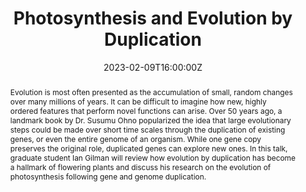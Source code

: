---
title: Photosynthesis and Evolution by Duplication

event: Yale Peabody Museum Graduate Student Spotlight
event_url: https://www.youtube.com/watch?v=hJwdhU81hIk

location: Virtual
# address:
#   street: 450 Serra Mall
#   city: Stanford
#   region: CA
#   postcode: '94305'
#   country: United States

summary: Photosynthesis and Evolution by Duplication
abstract: 'Evolution is most often presented as the accumulation of small, random changes over many millions of years. It can be difficult to imagine how new, highly ordered features that perform novel functions can arise. Over 50 years ago, a landmark book by Dr. Susumu Ohno popularized the idea that large evolutionary steps could be made over short time scales through the duplication of existing genes, or even the entire genome of an organism. While one gene copy preserves the original role, duplicated genes can explore new ones.

In this talk, graduate student Ian Gilman will review how evolution by duplication has become a hallmark of flowering plants and discuss his research on the evolution of photosynthesis following gene and genome duplication.'

# Talk start and end times.
#   End time can optionally be hidden by prefixing the line with `#`.
date: '2023-02-09T16:00:00Z'
date_end: '2023-02-09T17:00:00Z'
all_day: false

# Schedule page publish date (NOT talk date).
# publishDate: '2017-01-01T00:00:00Z'

authors: [Ian S Gilman]
tags: [gene duplication, gene networks, Crassulacean acid metabolism, C4 photosynthesis, genome duplication, RNAseq]

# Is this a featured talk? (true/false)
featured: false

image:
  # caption: 'Image credit: [**Unsplash**](https://unsplash.com/photos/bzdhc5b3Bxs)'
  # focal_point: Right

links:
  - icon: youtube
    icon_pack: fab
    name: Watch talk
    url: https://www.youtube.com/watch?v=hJwdhU81hIk
  - icon: hero/presentation-chart-bar
    icon_pack: hero
    name: View slides
    url: https://github.com/isgilman/isgilman.github.io/blob/main/content/event/Yale-Peabody-2023/2023-Feb-Peabody-Lecture.pdf
url_code: ''
url_pdf: ''
url_slides: 'https://github.com/isgilman/isgilman.github.io/blob/main/content/event/Yale-Peabody-2023/2023-Feb-Peabody-Lecture.pdf'
url_video: ''

# Markdown Slides (optional).
#   Associate this talk with Markdown slides.
#   Simply enter your slide deck's filename without extension.
#   E.g. `slides = "example-slides"` references `content/slides/example-slides.md`.
#   Otherwise, set `slides = ""`.
slides: 'https://github.com/isgilman/isgilman.github.io/blob/main/content/event/Yale-Peabody-2023/2023-Feb-Peabody-Lecture.pdf'

# Projects (optional).
#   Associate this post with one or more of your projects.
#   Simply enter your project's folder or file name without extension.
#   E.g. `projects = ["internal-project"]` references `content/project/deep-learning/index.md`.
#   Otherwise, set `projects = []`.
projects:
  - Portulaca and C4+CAM photosynthesis
---